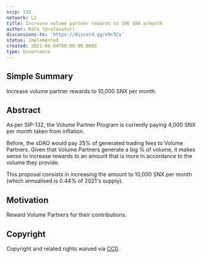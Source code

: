 ```yaml
---
sccp: 133
network: L1
title: Increase volume partner rewards to 10K SNX p/month
author: Rafa (@rafanator)
discussions-to: 'https://discord.gg/e9c5Cs'
status: Implemented
created: 2021-08-04T00:00:00.000Z
type: Governance
---
```


<!--You can leave these HTML comments in your merged SCCP and delete the visible duplicate text guides, they will not appear and may be helpful to refer to if you edit it again. This is the suggested template for new SCCPs. Note that an SCCP number will be assigned by an editor. When opening a pull request to submit your SCCP, please use an abbreviated title in the filename, `sccp-draft_title_abbrev.md`. The title should be 44 characters or less.-->

## Simple Summary

<!--"If you can't explain it simply, you don't understand it well enough." Provide a simplified and layman-accessible explanation of the SCCP.-->

Increase volume partner rewards to 10,000 SNX per month.

## Abstract

<!--A short (~200 word) description of the variable change proposed.-->

As per SIP-132, the Volume Partner Program is currently paying 4,000 SNX per month taken from inflation.

Before, the sDAO would pay 25% of generated trading fees to Volume Partners. Given that Volume Partners generate a big % of volume, it makes sense to increase rewards to an amount that is more in accordance to the volume they provide.

This proposal consists in increasing the amount to 10,000 SNX per month (which annualised is 0.44% of 2021's supply).

## Motivation

<!--The motivation is critical for SCCPs that want to update variables within Synthetix. It should clearly explain why the existing variable is not incentive aligned. SCCP submissions without sufficient motivation may be rejected outright.-->

Reward Volume Partners for their contributions.

## Copyright

Copyright and related rights waived via [CC0](https://creativecommons.org/publicdomain/zero/1.0/).
